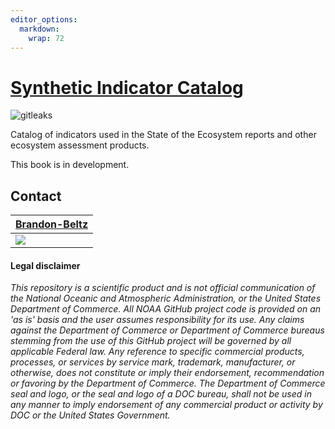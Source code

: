 ```yaml
---
editor_options: 
  markdown: 
    wrap: 72
---
```


# [Synthetic Indicator Catalog](https://noaa-edab.github.io/catalog/)

![gitleaks](https://github.com/NOAA-EDAB/catalog/workflows/gitleaks/badge.svg)

Catalog of indicators used in the State of the Ecosystem reports and
other ecosystem assessment products.

This book is in development.

## Contact

| [Brandon-Beltz](https://github.com/BBeltz1)
|--------------------------------
| [![](https://avatars.githubusercontent.com/u/136381970?s=100&u=b65aaafd27d4c925988755e61e497e2e7d573622&v=4)](https://github.com/BBeltz1) |

#### Legal disclaimer

*This repository is a scientific product and is not official
communication of the National Oceanic and Atmospheric Administration, or
the United States Department of Commerce. All NOAA GitHub project code
is provided on an 'as is' basis and the user assumes responsibility for
its use. Any claims against the Department of Commerce or Department of
Commerce bureaus stemming from the use of this GitHub project will be
governed by all applicable Federal law. Any reference to specific
commercial products, processes, or services by service mark, trademark,
manufacturer, or otherwise, does not constitute or imply their
endorsement, recommendation or favoring by the Department of Commerce.
The Department of Commerce seal and logo, or the seal and logo of a DOC
bureau, shall not be used in any manner to imply endorsement of any
commercial product or activity by DOC or the United States Government.*

